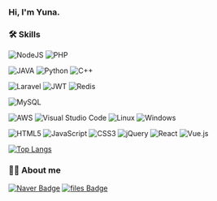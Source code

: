 ### Hi, I'm Yuna.

<!--
**gitagita/gitagita** is a ✨ _special_ ✨ repository because its `README.md` (this file) appears on your GitHub profile.

Here are some ideas to get you started:

- 🔭 I’m currently working on ...
- 🌱 I’m currently learning ...
- 👯 I’m looking to collaborate on ...
- 🤔 I’m looking for help with ...
- 💬 Ask me about ...
- 📫 How to reach me: ...
- 😄 Pronouns: ...
- ⚡ Fun fact: ...
-->

### 🛠 Skills
![NodeJS](https://img.shields.io/badge/node.js-6DA55F?style=for-the-badge&logo=node.js&logoColor=white)
![PHP](https://img.shields.io/badge/php-%23777BB4.svg?style=for-the-badge&logo=php&logoColor=white)

![JAVA](https://img.shields.io/badge/Java-ED8B00?style=flat-square&logo=openjdk&logoColor=white)
![Python](https://img.shields.io/badge/python-3670A0?style=flat-square&logo=python&logoColor=ffdd54)
![C++](https://img.shields.io/badge/C++-00599C?style=flat-square&logo=C%2B%2B&logoColor=white)

![Laravel](https://img.shields.io/badge/laravel-%23FF2D20.svg?style=for-the-badge&logo=laravel&logoColor=white)
![JWT](https://img.shields.io/badge/JWT-black?style=for-the-badge&logo=JSON%20web%20tokens)
![Redis](https://img.shields.io/badge/redis-%23DD0031.svg?style=for-the-badge&logo=redis&logoColor=white)

![MySQL](https://img.shields.io/badge/mysql-%2300f.svg?style=for-the-badge&logo=mysql&logoColor=white)

![AWS](https://img.shields.io/badge/AWS-%23FF9900.svg?style=for-the-badge&logo=amazon-aws&logoColor=white)
![Visual Studio Code](https://img.shields.io/badge/Visual%20Studio%20Code-0078d7.svg?style=for-the-badge&logo=visual-studio-code&logoColor=white)
![Linux](https://img.shields.io/badge/Linux-FCC624?style=for-the-badge&logo=linux&logoColor=black)
![Windows](https://img.shields.io/badge/Windows-0078D6?style=for-the-badge&logo=windows&logoColor=white)

![HTML5](https://img.shields.io/badge/html5-%23E34F26.svg?style=flat-square&logo=html5&logoColor=white)
![JavaScript](https://img.shields.io/badge/javascript-%23323330.svg?style=flat-square&logo=javascript&logoColor=%23F7DF1E)
![CSS3](https://img.shields.io/badge/css3-%231572B6.svg?style=flat-square&logo=css3&logoColor=white)
![jQuery](https://img.shields.io/badge/jquery-%230769AD.svg?style=flat-square&logo=jquery&logoColor=white)
![React](https://shields.io/badge/react-black?logo=react&style=flat-square)
![Vue.js](https://img.shields.io/badge/Vue.js-35495E?style=flat-square&logo=vuedotjs&logoColor=4FC08D)

[![Top Langs](https://github-readme-stats.vercel.app/api/top-langs/?username=gitagita&layout=compact&theme=dark)](https://github.com/anuraghazra/github-readme-stats)

### 👩‍💻 About me
[![Naver Badge](https://img.shields.io/badge/Blog-03C75A?style=flat&logo=Naver&logoColor=white)](https://blog.naver.com/rkdbsk0526)
[![files Badge](https://img.shields.io/badge/TodayILearned-4285F4?style=flat&logo=files&logoColor=white)](https://gitagita.github.io/)

<!--
[![<Yuna's GitHub stats](https://github-readme-stats.vercel.app/api?username=gitagita)](https://github.com/anuraghazra/github-readme-stats)
-->
